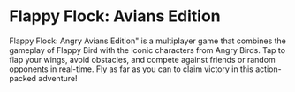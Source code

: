 # Flappy Flock: Avians Edition
Flappy Flock: Angry Avians Edition" is a multiplayer game that combines the gameplay of Flappy Bird with the iconic characters from Angry Birds. Tap to flap your wings, avoid obstacles, and compete against friends or random opponents in real-time. Fly as far as you can to claim victory in this action-packed adventure!
